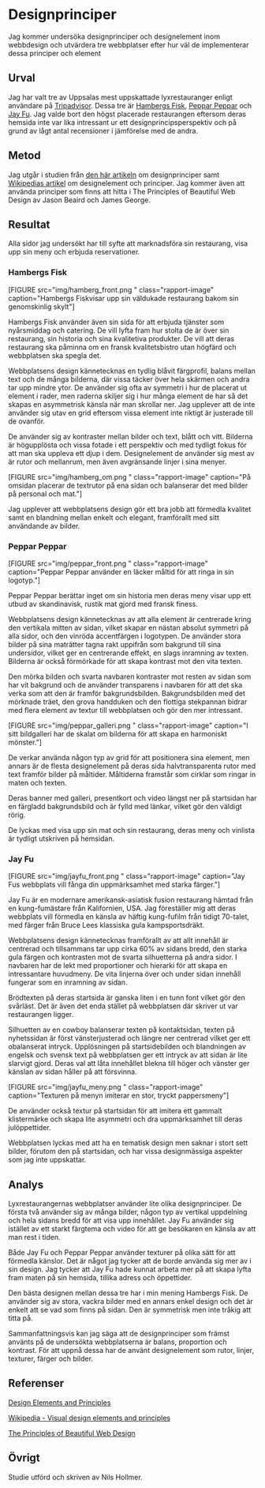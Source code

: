 ---
---
Designprinciper
=========================

Jag kommer undersöka designprinciper och designelement inom webbdesign och utvärdera tre webbplatser efter hur väl de implementerar dessa principer och element

Urval
-----------------------

Jag har valt tre av Uppsalas mest uppskattade lyxrestauranger enligt användare på [Tripadvisor](https://www.tripadvisor.se/Restaurants-g189871-Uppsala_Uppsala_County.html). Dessa tre är [Hambergs Fisk](https://hambergs.se/), [Peppar Peppar](http://www.pepparpeppar.se/index.php) och [Jay Fu](http://www.jayfu.se/). Jag valde bort den högst placerade restaurangen eftersom deras hemsida inte var lika intressant ur ett designprincipsperspektiv och på grund av lågt antal recensioner i jämförelse med de andra.


Metod
-----------------------

Jag utgår i studien från [den här artikeln](https://www.canva.com/learn/design-elements-principles/) om designprinciper samt [Wikipedias artikel](https://en.wikipedia.org/wiki/Visual_design_elements_and_principles) om designelement och principer. Jag kommer även att använda principer som finns att hitta i The Principles of Beautiful Web Design av Jason Beaird och James George.

Resultat
-----------------------

Alla sidor jag undersökt har till syfte att marknadsföra sin restaurang, visa upp sin meny och erbjuda reservationer.

### Hambergs Fisk

[FIGURE src="img/hamberg_front.png " class="rapport-image" caption="Hambergs Fiskvisar upp sin väldukade restaurang bakom sin genomskinlig skylt"]

Hambergs Fisk använder även sin sida för att erbjuda tjänster som nyårsmiddag och catering. De vill lyfta fram hur stolta de är över sin restaurang, sin historia och sina kvalitetiva produkter. De vill att deras restaurang ska påminna om en fransk kvalitetsbistro utan högfärd och webbplatsen ska spegla det.

Webbplatsens design kännetecknas en tydlig blåvit färgprofil, balans mellan text och de många bilderna, där vissa täcker över hela skärmen och andra tar upp mindre ytor. De använder sig ofta av symmetri i hur de placerat ut element i rader, men raderna skiljer sig i hur många element de har så det skapas en asymmetrisk känsla när man skrollar ner. Jag upplever att de inte använder sig utav en grid eftersom vissa element inte riktigt är justerade till de ovanför.

De använder sig av kontraster mellan bilder och text, blått och vitt. Bilderna är högupplösta och vissa fotade i ett perspektiv och med tydligt fokus för att man ska uppleva ett djup i dem. Designelement de använder sig mest av är rutor och mellanrum, men även avgränsande linjer i sina menyer.

[FIGURE src="img/hamberg_om.png " class="rapport-image" caption="På omsidan placerar de textrutor på ena sidan och balanserar det med bilder på personal och mat."]

Jag upplever att webbplatsens design gör ett bra jobb att förmedla kvalitet samt en blandning mellan enkelt och elegant, framförallt med sitt användande av bilder.

### Peppar Peppar

[FIGURE src="img/peppar_front.png " class="rapport-image" caption="Peppar Peppar använder en läcker måltid för att ringa in sin logotyp."]

Peppar Peppar berättar inget om sin historia men deras meny visar upp ett utbud av skandinavisk, rustik mat gjord med fransk finess.

Webbplatsens design kännetecknas av att alla element är centrerade kring den vertikala mitten av sidan, vilket skapar en nästan absolut symmetri på alla sidor, och den vinröda accentfärgen i logotypen. De använder stora bilder på sina maträtter tagna rakt uppifrån som bakgrund till sina undersidor, vilket ger en centrerande effekt, en slags inramning av texten. Bilderna är också förmörkade för att skapa kontrast mot den vita texten.

Den mörka bilden och svarta navbaren kontraster mot resten av sidan som har vit bakgrund och de använder transparens i navbaren för att det ska verka som att den är framför bakgrundsbilden. Bakgrundsbilden med det mörknade träet, den grova handduken och den flottiga stekpannan bidrar med flera element av textur till webbplatsen och gör den mer intressant.

[FIGURE src="img/peppar_galleri.png " class="rapport-image" caption="I sitt bildgalleri har de skalat om bilderna för att skapa en harmoniskt mönster."]

De verkar använda någon typ av grid för att positionera sina element, men annars är de flesta designelement på deras sida halvtransparenta rutor med text framför bilder på måltider. Måltiderna framstår som cirklar som ringar in maten och texten.

Deras banner med galleri, presentkort och video längst ner på startsidan har en färgladd bakgrundsbild och är fylld med länkar, vilket gör den väldigt rörig.

De lyckas med visa upp sin mat och sin restaurang, deras meny och vinlista är tydligt utskriven på hemsidan.

### Jay Fu

[FIGURE src="img/jayfu_front.png " class="rapport-image" caption="Jay Fus webbplats vill fånga din uppmärksamhet med starka färger."]

Jay Fu är en modernare amerikansk-asiatisk fusion restaurang hämtad från en kung-fumästare från Kalifornien, USA. Jag föreställer mig att deras webbplats vill förmedla en känsla av häftig kung-fufilm från tidigt 70-talet, med färger från Bruce Lees klassiska gula kampsportsdräkt.

Webbplatsens design kännetecknas framförallt av att allt innehåll är centrerad och tillsammans tar upp cirka 60% av sidans bredd, den starka gula färgen och kontrasten mot de svarta silhuetterna på andra sidor. I navbaren har de lekt med proportioner och hierarki för att skapa en intressantare huvudmeny. De vita linjerna över och under sidan innehåll fungerar som en inramning av sidan.

Brödtexten på deras startsida är ganska liten i en tunn font vilket gör den svårläst. Det är även det enda stället på webbplatsen där skriver ut var restaurangen ligger.

Silhuetten av en cowboy balanserar texten på kontaktsidan, texten på nyhetssidan är först vänsterjusterad och längre ner centrerad vilket ger ett obalanserat intryck. Upplösningen på startsidebilden och blandningen av engelsk och svensk text på webbplatsen ger ett intryck av att sidan är lite slarvigt gjord. Deras val att låta innehållet blekna till höger och vänster ger känslan av sidan håller på att försvinna.

[FIGURE src="img/jayfu_meny.png " class="rapport-image" caption="Texturen på menyn imiterar en stor, tryckt pappersmeny"]

De använder också textur på startsidan för att imitera ett gammalt klistermärke och skapa lite asymmetri och dra uppmärksamhet till deras julöppettider.

Webbplatsen lyckas med att ha en tematisk design men saknar i stort sett bilder, förutom den på startsidan, och har vissa designmässiga aspekter som jag inte uppskattar.

Analys
-----------------------

Lyxrestaurangernas webbplatser använder lite olika designprinciper. De första två använder sig av många bilder, någon typ av vertikal uppdelning och hela sidans bredd för att visa upp innehållet. Jay Fu använder sig istället av ett starkt färgtema och video för att ge besökaren en känsla av att man rest i tiden.

Både Jay Fu och Peppar Peppar använder texturer på olika sätt för att förmedla känslor. Det är något jag tycker att de borde använda sig mer av i sin design. Jag tycker att Jay Fu hade kunnat arbeta mer på att skapa lyfta fram maten på sin hemsida, tillika adress och öppettider.

Den bästa designen mellan dessa tre har i min mening Hambergs Fisk. De använder sig av stora, vackra bilder med en annars enkel design och det är enkelt att se vad som finns på sidan. Den är symmetrisk men inte tråkig att titta på.

Sammanfattningsvis kan jag säga att de designprinciper som främst använts på de undersökta webbplatserna är balans, proportion och kontrast. För att uppnå dessa har de använt designelement som rutor, linjer, texturer, färger och bilder.


Referenser
-----------------------

[Design Elements and Principles](https://www.canva.com/learn/design-elements-principles/)

[Wikipedia - Visual design elements and principles](https://en.wikipedia.org/wiki/Visual_design_elements_and_principles)

[The Principles of Beautiful Web Design](https://learning.oreilly.com/library/view/the-principles-of/9781457174353/Text/ch03.html)

Övrigt
-----------------------

Studie utförd och skriven av Nils Hollmer.
